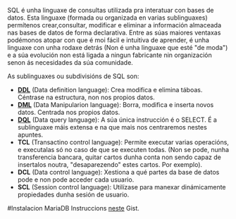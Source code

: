 SQL é unha linguaxe de consultas utilizada pra interatuar con bases de datos. Esta linguaxe (formada ou organizada en varias sublinguaxes) permítenos crear,consultar, modificar e eliminar a información almaceada nas bases de datos de forma declarativa. Entre as súas maiores ventaxas podémonos atopar con que é moi fácil e intuitiva de aprender, é unha linguaxe con unha rodaxe detrás (Non é unha linguaxe que esté "de moda") e a súa evolución non está ligada a ningun fabricante nin organización senon ás necesidades da súa comunidade. 

As sublinguaxes ou subdivisións de SQL son:

 - [**DDL**](DDL/README.MD) (Data definition language): Crea modifica e elimina táboas. Céntrase na estructura, non nos propios datos.
 - [**DML**](DML/README.MD) (Data Manipularion language): Borra, modifica e inserta novos datos. Centrada nos propios datos.
 - [**DQL**](DQL/README.MD) (Data query language): A súa única instrucción é o SELECT. É a sublinguaxe máis extensa e na que mais nos centraremos nestes apuntes.
 - **TCL** (Transactino control language): Permite executar varias operacións, e executalas só no caso de que se executen todas. (Non se pode, nunha transferencia bancara, quitar cartos dunha conta non sendo capaz de insertalos noutra, "desaparezendo" estes cartos. Por exemplo).
 - **DCL** (Data control language): Xestiona a qué partes da base de datos pode e non pode acceder cada usuario.
 - **SCL** (Session control language): Utilízase para manexar dinámicamente propiedades dunha sesión de usuario.
 
 

 #Instalacion MariaDB
 Instruccions [neste](https://gist.github.com/alexoterof/6c89485485752bc05673702f519488e6) Gist.
